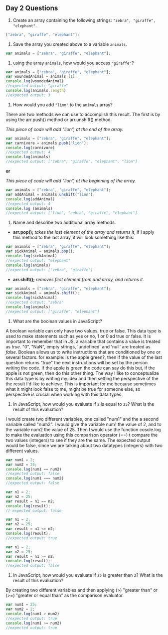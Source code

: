 ## Day 2 Questions

1. Create an array containing the following strings: `"zebra", "giraffe", "elephant"`.

```JavaScript
["zebra", "giraffe", "elephant"];
```
1. Save the array you created above to a variable `animals`.

```JavaScript
var animals = ["zebra", "giraffe", "elephant"];
```
1. using the array `animals`, how would you access `"giraffe"`?

```JavaScript
var animals = ["zebra", "giraffe", "elephant"];
var woundedAnimal = animals [1];
console.log(woundedAnimal)
//expected output: "giraffe"
console.log(animals.length)
//expected output: 3
```
1. How would you add `"lion"` to the `animals` array?

There are two methods we can use to accomplish this result. The first is by using the arr.push() method  or arr.unshift() method.

*This piece of code will add "lion", at the end of the array.*
```JavaScript
var animals = ["zebra", "giraffe", "elephant"];
var carnivore = animals.push("lion");
console.log(carnivore)
//expected output: 4
console.log(animals)
//expected output: ["zebra", "giraffe", "elephant", "lion"]
```

**or**

*This piece of code will add "lion", at the beginning of the array.*
```JavaScript
var animals = ["zebra", "giraffe", "elephant"];
var addAnimal = animals.unshift("lion");
console.log(addAnimal)
//expected output: 4
console.log (animals)
//expected output: ["lion", "zebra", "giraffe", "elephant"]

```
1. Name and describe two additional array methods.
* **arr.pop();** _takes the last element of the array and returns it_, if I apply this method to the last array, it will look something like this.

```JavaScript
var animals = ["zebra", "giraffe", "elephant"];
var sickAnimal = animals.pop();
console.log(sickAnimal)
//expected output: "elephant"
console.log(animals)
//expected output: ["zebra", "giraffe"]
```
* **arr.shift();** _removes first element from and array, and returns it._

```JavaScript
var animals = ["zebra", "giraffe", "elephant"];
var sickAnimal = animals.shift();
console.log(sickAnimal)
//expected output: "zebra"
console.log(animals)
//expected output: ["giraffe", "elephant"]

```

1. What are the boolean values in JavaScript?

A boolean variable can only have two values, true or false. This data type is used to make statements such as yes or no, 1 or 0 ad true or false. It is important to remember that in JS, a variable that contains a value is treated as *true*. "0", "NaN", empty strings, 'undefined' and 'null' are treated as *false*. Boolean allows us to write instructions that are conditioned by one or several factors.
for example: is the apple green?, then if the value of the last question returns "true" the next instructions will be set by the person writing the code. If the apple is green the code can say do this but, if the apple is not green, then do this other thing.
The way I like to conceptualize this data type is by writing my idea and then setting the perspective of the the result I'd like to achieve. This is important for me because sometimes what it might look false to me, might be true for someone else, so perspective is crucial when working with this data types.

1. In JavaScript, how would you evaluate if `2` is equal to `25`? What is the result of this evaluation?

I would create two different variables, one called "num1" and the a second variable called "num2". I would give the variable num1 the value of 2, and to the variable num2 the value of 25. Then I would use the function cosole.log to make the evaluation using this comparison operator (==) t compare the two values (integers) to see if they are the same. The expected output would be false, since we are talking about two datatypes (integers) with two different values.

```JavaScript
var num1 = 2;
var num2 = 25;
console.log(num1 == num2)
//expected output: false
console.log(num1 === num2)
//expected output: false

var n1 = 2;
var n2 = 25;
var result = n1 == n2;
console.log(result);
// expected output: false

var n1 = 2;
var n2 = 25;
var result = n1 <= n2;
console.log(result);
//expected output: true

var n1 = 2;
var n2 = 25;
var result = n1 >= n2;
console.log(result);
//expected output: false
```
1. In JavaScript, how would you evaluate if `25` is greater than `2`? What is the result of this evaluation?

By creating two different variables and then applying (>) "greater than" or (>=) "greater or equal than" as the comparison evaluator.

```JavaScript
var num1 = 25;
var num2 = 2;
console.log(num1 > num2)
//expected output: true
console.log(num1 >= num2)
//expected output: true
```
